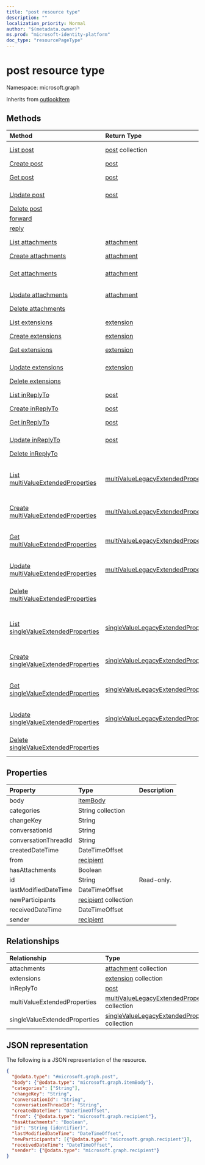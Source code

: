 ```yaml
---
title: "post resource type"
description: ""
localization_priority: Normal
author: "$(metadata.owner)"
ms.prod: "microsoft-identity-platform"
doc_type: "resourcePageType"
---
```


# post resource type

Namespace: microsoft.graph

Inherits from [outlookItem](outlookitem.md)

## Methods

| Method                                                                                      | Return Type                                                                             | Description                                                                                                 |
| :------------------------------------------------------------------------------------------ | :-------------------------------------------------------------------------------------- | :---------------------------------------------------------------------------------------------------------- |
| [List post](../api/post-list.md)                                                            | [post](post.md) collection                                                              | List properties and relationships of a post object.                                                         |
| [Create post](../api/post-create.md)                                                        | [post](post.md)                                                                         | Create a new post object.                                                                                   |
| [Get post](../api/post-get.md)                                                              | [post](post.md)                                                                         | Read properties and relationships of a post object.                                                         |
| [Update post](../api/post-update.md)                                                        | [post](post.md)                                                                         | Update the properties of a post object.                                                                     |
| [Delete post](../api/post-delete.md)                                                        |                                                                                         | Delete a post object.                                                                                       |
| [forward](../api/post-forward.md)                                                           |                                                                                         |                                                                                                             |
| [reply](../api/post-reply.md)                                                               |                                                                                         |                                                                                                             |
| [List attachments](../api/post-list-attachments.md)                                         | [attachment](../resources/-attachment.md)                                               | Get the attachment objects from an attachments navigation property.                                         |
| [Create attachments](../api/post-post-attachments.md)                                       | [attachment](../resources/-attachment.md)                                               | Create a new attachment object.                                                                             |
| [Get attachments](../api/post-get-attachments.md)                                           | [attachment](../resources/-attachment.md)                                               | Read the properties and relationships of an attachment object.                                              |
| [Update attachments](../api/post-update-attachments.md)                                     | [attachment](../resources/-attachment.md)                                               | Update the properties of an attachment object.                                                              |
| [Delete attachments](../api/post-delete-attachments.md)                                     |                                                                                         | Delete an attachment object.                                                                                |
| [List extensions](../api/post-list-extensions.md)                                           | [extension](../resources/-extension.md)                                                 | Get the extension objects from an extensions navigation property.                                           |
| [Create extensions](../api/post-post-extensions.md)                                         | [extension](../resources/-extension.md)                                                 | Create a new extension object.                                                                              |
| [Get extensions](../api/post-get-extensions.md)                                             | [extension](../resources/-extension.md)                                                 | Read the properties and relationships of an extension object.                                               |
| [Update extensions](../api/post-update-extensions.md)                                       | [extension](../resources/-extension.md)                                                 | Update the properties of an extension object.                                                               |
| [Delete extensions](../api/post-delete-extensions.md)                                       |                                                                                         | Delete an extension object.                                                                                 |
| [List inReplyTo](../api/post-list-inreplyto.md)                                             | [post](../resources/-post.md)                                                           | Get the post objects from an inReplyTo navigation property.                                                 |
| [Create inReplyTo](../api/post-post-inreplyto.md)                                           | [post](../resources/-post.md)                                                           | Create a new post object.                                                                                   |
| [Get inReplyTo](../api/post-get-inreplyto.md)                                               | [post](../resources/-post.md)                                                           | Read the properties and relationships of a post object.                                                     |
| [Update inReplyTo](../api/post-update-inreplyto.md)                                         | [post](../resources/-post.md)                                                           | Update the properties of a post object.                                                                     |
| [Delete inReplyTo](../api/post-delete-inreplyto.md)                                         |                                                                                         | Delete a post object.                                                                                       |
| [List multiValueExtendedProperties](../api/post-list-multivalueextendedproperties.md)       | [multiValueLegacyExtendedProperty](../resources/-multivaluelegacyextendedproperty.md)   | Get the multiValueLegacyExtendedProperty objects from a multiValueExtendedProperties navigation property.   |
| [Create multiValueExtendedProperties](../api/post-post-multivalueextendedproperties.md)     | [multiValueLegacyExtendedProperty](../resources/-multivaluelegacyextendedproperty.md)   | Create a new multiValueLegacyExtendedProperty object.                                                       |
| [Get multiValueExtendedProperties](../api/post-get-multivalueextendedproperties.md)         | [multiValueLegacyExtendedProperty](../resources/-multivaluelegacyextendedproperty.md)   | Read the properties and relationships of a multiValueLegacyExtendedProperty object.                         |
| [Update multiValueExtendedProperties](../api/post-update-multivalueextendedproperties.md)   | [multiValueLegacyExtendedProperty](../resources/-multivaluelegacyextendedproperty.md)   | Update the properties of a multiValueLegacyExtendedProperty object.                                         |
| [Delete multiValueExtendedProperties](../api/post-delete-multivalueextendedproperties.md)   |                                                                                         | Delete a multiValueLegacyExtendedProperty object.                                                           |
| [List singleValueExtendedProperties](../api/post-list-singlevalueextendedproperties.md)     | [singleValueLegacyExtendedProperty](../resources/-singlevaluelegacyextendedproperty.md) | Get the singleValueLegacyExtendedProperty objects from a singleValueExtendedProperties navigation property. |
| [Create singleValueExtendedProperties](../api/post-post-singlevalueextendedproperties.md)   | [singleValueLegacyExtendedProperty](../resources/-singlevaluelegacyextendedproperty.md) | Create a new singleValueLegacyExtendedProperty object.                                                      |
| [Get singleValueExtendedProperties](../api/post-get-singlevalueextendedproperties.md)       | [singleValueLegacyExtendedProperty](../resources/-singlevaluelegacyextendedproperty.md) | Read the properties and relationships of a singleValueLegacyExtendedProperty object.                        |
| [Update singleValueExtendedProperties](../api/post-update-singlevalueextendedproperties.md) | [singleValueLegacyExtendedProperty](../resources/-singlevaluelegacyextendedproperty.md) | Update the properties of a singleValueLegacyExtendedProperty object.                                        |
| [Delete singleValueExtendedProperties](../api/post-delete-singlevalueextendedproperties.md) |                                                                                         | Delete a singleValueLegacyExtendedProperty object.                                                          |

## Properties

| Property             | Type                                              | Description |
| :------------------- | :------------------------------------------------ | :---------- |
| body                 | [itemBody](../resources/itembody.md)              |             |
| categories           | String collection                                 |             |
| changeKey            | String                                            |             |
| conversationId       | String                                            |             |
| conversationThreadId | String                                            |             |
| createdDateTime      | DateTimeOffset                                    |             |
| from                 | [recipient](../resources/recipient.md)            |             |
| hasAttachments       | Boolean                                           |             |
| id                   | String                                            | Read-only.  |
| lastModifiedDateTime | DateTimeOffset                                    |             |
| newParticipants      | [recipient](../resources/recipient.md) collection |             |
| receivedDateTime     | DateTimeOffset                                    |             |
| sender               | [recipient](../resources/recipient.md)            |             |

## Relationships

| Relationship                  | Type                                                                                              | Description |
| :---------------------------- | :------------------------------------------------------------------------------------------------ | :---------- |
| attachments                   | [attachment](../resources/attachment.md) collection                                               |             |
| extensions                    | [extension](../resources/extension.md) collection                                                 |             |
| inReplyTo                     | [post](../resources/post.md)                                                                      |             |
| multiValueExtendedProperties  | [multiValueLegacyExtendedProperty](../resources/multivaluelegacyextendedproperty.md) collection   |             |
| singleValueExtendedProperties | [singleValueLegacyExtendedProperty](../resources/singlevaluelegacyextendedproperty.md) collection |             |

## JSON representation

The following is a JSON representation of the resource.

<!-- {
  "blockType": "resource",
  "keyProperty": "id",
  "@odata.type": "microsoft.graph.post",
  "baseType": "microsoft.graph.outlookItem",
  "openType": True
}
-->

```json
{
  "@odata.type": "#microsoft.graph.post",
  "body": {"@odata.type": "microsoft.graph.itemBody"},
  "categories": ["String"],
  "changeKey": "String",
  "conversationId": "String",
  "conversationThreadId": "String",
  "createdDateTime": "DateTimeOffset",
  "from": {"@odata.type": "microsoft.graph.recipient"},
  "hasAttachments": "Boolean",
  "id": "String (identifier)",
  "lastModifiedDateTime": "DateTimeOffset",
  "newParticipants": [{"@odata.type": "microsoft.graph.recipient"}],
  "receivedDateTime": "DateTimeOffset",
  "sender": {"@odata.type": "microsoft.graph.recipient"}
}
```
